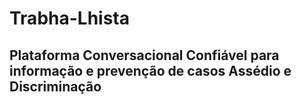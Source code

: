 # Trabha-Lhista
## Plataforma Conversacional Confiável para informação e prevenção de casos Assédio e  Discriminação
